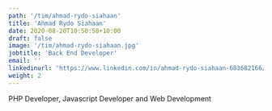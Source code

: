 ```yaml
---
path: '/tim/ahmad-rydo-siahaan'
title: 'Ahmad Rydo Siahaan'
date: 2020-08-20T10:50:58+10:00
draft: false
image: '/tim/ahmad-rydo-siahaan.jpg'
jobtitle: 'Back End Developer'
email: ''
linkedinurl: 'https://www.linkedin.com/in/ahmad-rydo-siahaan-683682166/ rydo@bakulcode.com'
weight: 2
---
```


PHP Developer, Javascript Developer and Web Development
